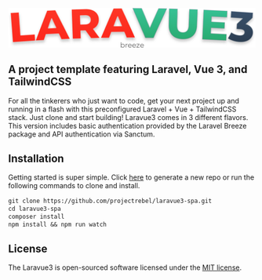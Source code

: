 <!-- <p align="center">
<a href="https://travis-ci.org/laravel/framework"><img src="https://travis-ci.org/laravel/framework.svg" alt="Build Status"></a>
<a href="https://packagist.org/packages/laravel/framework"><img src="https://img.shields.io/packagist/dt/laravel/framework" alt="Total Downloads"></a>
<a href="https://packagist.org/packages/laravel/framework"><img src="https://img.shields.io/packagist/v/laravel/framework" alt="Latest Stable Version"></a>
<a href="https://packagist.org/packages/laravel/framework"><img src="https://img.shields.io/packagist/l/laravel/framework" alt="License"></a>
</p> -->

![image](public/images/laravue3-breeze-logo.png)

## A project template featuring Laravel, Vue 3, and TailwindCSS

For all the tinkerers who just want to code, get your next project up and running in a flash with this preconfigured Laravel + Vue + TailwindCSS stack. Just clone and start building! Laravue3 comes in 3 different flavors. This version includes basic authentication provided by the Laravel Breeze package and API authentication via Sanctum.

## Installation
Getting started is super simple. Click [here](https://github.com/projectrebel/laravue3-spa/generate) to generate a new repo or run the following commands to clone and install.

    git clone https://github.com/projectrebel/laravue3-spa.git
    cd laravue3-spa
    composer install
    npm install && npm run watch

## License

The Laravue3 is open-sourced software licensed under the [MIT license](https://opensource.org/licenses/MIT).
